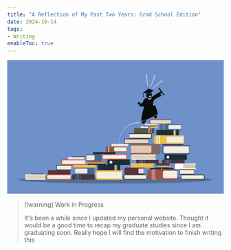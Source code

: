 ```yaml
---
title: "A Reflection of My Past Two Years: Grad School Edition"
date: 2024-10-14
tags:
- Writing
enableToc: true
---
```


<p align="center">
  <img src="/notes/images/gradschool_1.jpg" alt="Sublime's custom image"/>
</p>

> [!warning] Work in Progress
> 
> It's been a while since I updated my personal website.
> Thought it would be a good time to recap my graduate studies
> since I am graduating soon. Really hope I will find the 
> motivation to finish writing this